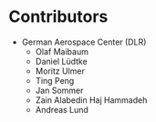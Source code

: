 # Contributors #
* German Aerospace Center (DLR)
	* Olaf Maibaum
	* Daniel Lüdtke
	* Moritz Ulmer
	* Ting Peng
	* Jan Sommer
	* Zain Alabedin Haj Hammadeh
	* Andreas Lund